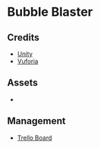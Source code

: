 # Bubble Blaster

## Credits
- [Unity](https://unity3d.com/)
- [Vuforia](https://www.vuforia.com/)

## Assets
- 

## Management
- [Trello Board](https://trello.com/bubbleblasteritp382team4)